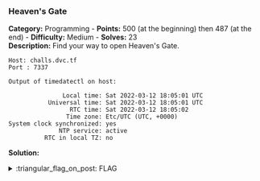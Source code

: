 ### Heaven's Gate
**Category:** Programming - **Points:** 500 (at the beginning) then 487 (at the end) - **Difficulty:** Medium - **Solves:** 23  
**Description:** Find your way to open Heaven's Gate.  

```
Host: challs.dvc.tf
Port : 7337

Output of timedatectl on host:

               Local time: Sat 2022-03-12 18:05:01 UTC
           Universal time: Sat 2022-03-12 18:05:01 UTC
                 RTC time: Sat 2022-03-12 18:05:02
                Time zone: Etc/UTC (UTC, +0000)
System clock synchronized: yes
              NTP service: active
          RTC in local TZ: no
```

**Solution:**  

<details>
  <summary>:triangular_flag_on_post: FLAG</summary>

  ```
  dvCTF{}
  ```
</details>

